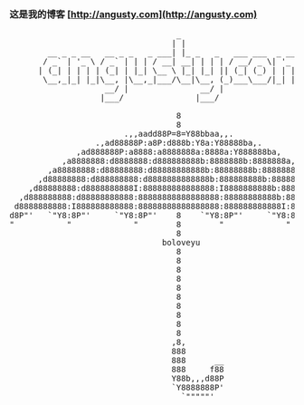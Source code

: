 ### 这是我的博客 [http://angusty.com](http://angusty.com)

<pre>
                                   _
                                  | |
        __ _ _ __   __ _ _   _ ___| |_ _   _   ___ ___  _ __ ___
       / _` | '_ \ / _` | | | / __| __| | | | / __/ _ \| '_ ` _ \
      | (_| | | | | (_| | |_| \__ \ |_| |_| || (_| (_) | | | | | |
       \__,_|_| |_|\__, |\__,_|___/\__|\__, (_)___\___/|_| |_| |_|
                    __/ |               __/ |
                   |___/               |___/

                                   8
                                   8
                        .,,aadd88P=8=Y88bbaa,,.
                  .,ad88888P:a8P:d888b:Y8a:Y88888ba,.
              ,ad888888P:a8888:a8888888a:8888a:Y888888ba,
           ,a8888888:d8888888:d888888888b:8888888b:8888888a,
        ,a88888888:d88888888:d88888888888b:88888888b:88888888a,
      ,d88888888:d888888888:d8888888888888b:888888888b:88888888b,
    ,d88888888:d8888888888I:888888888888888:I8888888888b:88888888b,
  ,d888888888:d88888888888:88888888888888888:88888888888b:888888888b,
 d8888888888:I888888888888:88888888888888888:888888888888I:8888888888b
d8P"'   `"Y8:8P"'     `"Y8:8P"'    8    `"Y8:8P"'     `"Y8:8P"'   `"Y8b
"           "             "        8        "             "           "
                                   8
                                boloveyu
                                   8
                                   8
                                   8
                                   8
                                   8
                                   8
                                   8
                                   8
                                   8
                                   8
                                  ,8,
                                  888
                                  888      __
                                  888     f88
                                  Y88b,,,d88P
                                  `Y8888888P'
                                    `"""""'

</pre>


